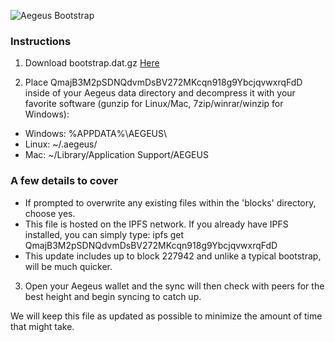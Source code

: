 ![Aegeus Bootstrap](https://ipfs.io/ipfs/QmZnyYCh7TRNgN4wZBFiYPzbptiLCzAZckiV3nC1CRtqcK)

### Instructions

1. Download bootstrap.dat.gz <a href="https://gateway.ipfs.io/ipfs/QmajB3M2pSDNQdvmDsBV272MKcqn918g9YbcjqvwxrqFdD">Here</a>

2. Place QmajB3M2pSDNQdvmDsBV272MKcqn918g9YbcjqvwxrqFdD inside of your Aegeus data directory and decompress it with your favorite software (gunzip for Linux/Mac, 7zip/winrar/winzip for Windows):
 - Windows: %APPDATA%\AEGEUS\
 - Linux: ~/.aegeus/
 - Mac: ~/Library/Application Support/AEGEUS

### A few details to cover

- If prompted to overwrite any existing files within the 'blocks' directory, choose yes.
- This file is hosted on the IPFS network.  If you already have IPFS installed, you can simply type: ipfs get QmajB3M2pSDNQdvmDsBV272MKcqn918g9YbcjqvwxrqFdD
- This update includes up to block 227942 and unlike a typical bootstrap, will be much quicker.

3. Open your Aegeus wallet and the sync will then check with peers for the best height and begin syncing to catch up.

We will keep this file as updated as possible to minimize the amount of time that might take.
